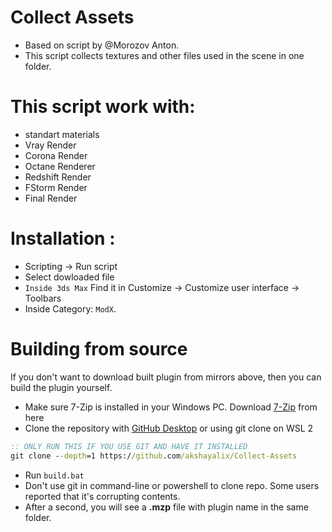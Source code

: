 # Collect Assets

- Based on script by @Morozov Anton.
- This script collects textures and other files used in the scene in one folder.

# This script work with:

- standart materials
- Vray Render
- Corona Render
- Octane Renderer
- Redshift Render
- FStorm Render
- Final Render

# Installation :

- Scripting -> Run script
- Select dowloaded file 
- `Inside 3ds Max` Find it in Customize -> Customize user interface -> Toolbars 
- Inside Category: `ModX`.

# Building from source

If you don't want to download built plugin from mirrors above, then you can build the plugin yourself.

- Make sure 7-Zip is installed in your Windows PC. Download [7-Zip](https://www.7-zip.org/) from here
- Clone the repository with [GitHub Desktop](https://desktop.github.com) or using git clone on WSL 2
```bat
:: ONLY RUN THIS IF YOU USE GIT AND HAVE IT INSTALLED
git clone --depth=1 https://github.com/akshayalix/Collect-Assets
```
- Run `build.bat`
- Don't use git in command-line or powershell to clone repo. Some users reported that it's corrupting contents.
- After a second, you will see a **.mzp** file with plugin name in the same folder.



